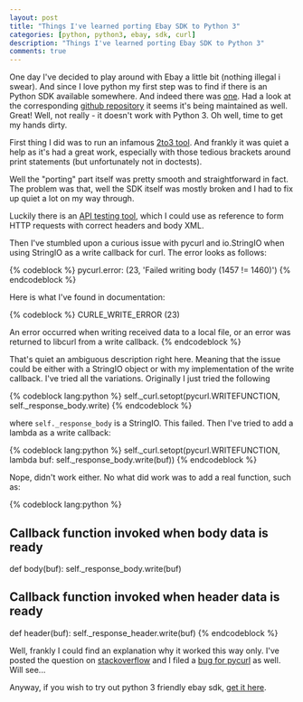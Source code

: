 ```yaml
---
layout: post
title: "Things I've learned porting Ebay SDK to Python 3"
categories: [python, python3, ebay, sdk, curl]
description: "Things I've learned porting Ebay SDK to Python 3"
comments: true
---
```


One day I've decided to play around with Ebay a little bit (nothing illegal i swear). And since I love python my first step was to find if there is an Python SDK available somewhere. And indeed there was [one](https://go.developer.ebay.com/developers/ebay/product-updates/announcing-ebay-open-source-python-sdk). Had a look at the corresponding [github repository](https://github.com/timotheus/ebaysdk-python) it seems it's being maintained as well. Great! Well, not really - it doesn't work with Python 3. Oh well, time to get my hands dirty.

First thing I did was to run an infamous [2to3 tool](http://docs.python.org/2/library/2to3.html). And frankly it was quiet a help as it's had a great work, especially with those tedious brackets around print statements (but unfortunately not in doctests).

Well the "porting" part itself was pretty smooth and straightforward in fact. The problem was that, well the SDK itself was mostly broken and I had to fix up quiet a lot on my way through.

<!--more-->

Luckily there is an [API testing tool](https://developer.ebay.com/DevZone/build-test/test-tool/), which I could use as reference to form HTTP requests with correct headers and body XML.

Then I've stumbled upon a curious issue with pycurl and io.StringIO when using StringIO as a write callback for curl.
The error looks as follows:

{% codeblock %}
pycurl.error: (23, 'Failed writing body (1457 != 1460)')
{% endcodeblock %}

Here is what I've found in documentation:

{% codeblock %}
CURLE_WRITE_ERROR (23)

An error occurred when writing received data to a local file, or an error was returned to libcurl from a write callback.
{% endcodeblock %}

That's quiet an ambiguous description right here. Meaning that the issue could be either with a StringIO object or with my implementation of the write callback. I've tried all the variations. Originally I just tried the following

{% codeblock lang:python %}
self._curl.setopt(pycurl.WRITEFUNCTION, self._response_body.write)
{% endcodeblock %}

where ```self._response_body``` is a StringIO. This failed. Then I've tried to add a lambda as a write callback:

{% codeblock lang:python %}
self._curl.setopt(pycurl.WRITEFUNCTION, lambda buf: self._response_body.write(buf))
{% endcodeblock %}

Nope, didn't work either. No what did work was to add a real function, such as:

{% codeblock lang:python %}
## Callback function invoked when body data is ready
def body(buf):
    self._response_body.write(buf)

## Callback function invoked when header data is ready
def header(buf):
    self._response_header.write(buf)
{% endcodeblock %}

Well, frankly I could find an explanation why it worked this way only. I've posted the question on [stackoverflow](http://stackoverflow.com/questions/19606447/pycurl-and-io-stringio-pycurl-error-23-failed-writing-body) and I filed a [bug for pycurl](https://github.com/pycurl/pycurl/issues/51) as well. Will see...

Anyway, if you wish to try out python 3 friendly ebay sdk, [get it here](https://github.com/nderkach/ebaysdk-python/).

